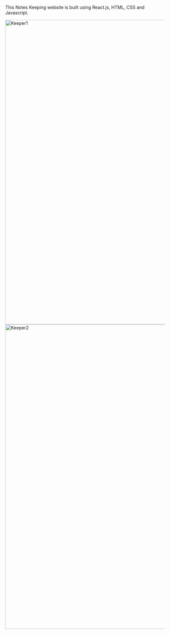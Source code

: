 This Notes Keeping website is built using React.js, HTML, CSS and Javascript.

<img width="960" alt="Keeper1" src="https://github.com/Vaishalinaruka/KeeperAppReact/assets/102962579/639d8d47-7715-4af8-8c2b-a7d3a5521aac">

<img width="960" alt="Keeper2" src="https://github.com/Vaishalinaruka/KeeperAppReact/assets/102962579/dcaaceb4-f2cb-4bde-97af-6cf01e1b1b1e">


